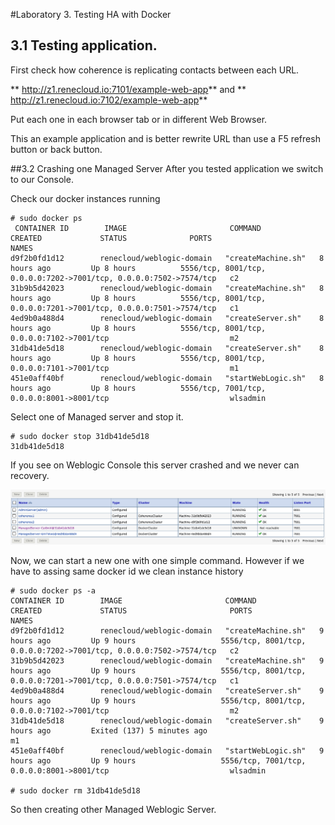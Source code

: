#Laboratory 3. Testing HA with Docker

## 3.1 Testing application. 
First check how coherence is replicating contacts between each URL.

** http://z1.renecloud.io:7101/example-web-app**
and 
** http://z1.renecloud.io:7102/example-web-app**

Put each one in each browser tab or in different Web Browser.

This an example application and is better rewrite URL than use a F5 refresh button or back button.

##3.2 Crashing one Managed Server
After you tested application we switch to our Console.

Check our docker instances running
```
# sudo docker ps
 CONTAINER ID        IMAGE                       COMMAND              CREATED             STATUS              PORTS                                                                NAMES
d9f2b0fd1d12        renecloud/weblogic-domain   "createMachine.sh"   8 hours ago         Up 8 hours          5556/tcp, 8001/tcp, 0.0.0.0:7202->7001/tcp, 0.0.0.0:7502->7574/tcp   c2
31b9b5d42023        renecloud/weblogic-domain   "createMachine.sh"   8 hours ago         Up 8 hours          5556/tcp, 8001/tcp, 0.0.0.0:7201->7001/tcp, 0.0.0.0:7501->7574/tcp   c1
4ed9b0a488d4        renecloud/weblogic-domain   "createServer.sh"    8 hours ago         Up 8 hours          5556/tcp, 8001/tcp, 0.0.0.0:7102->7001/tcp                           m2
31db41de5d18        renecloud/weblogic-domain   "createServer.sh"    8 hours ago         Up 8 hours          5556/tcp, 8001/tcp, 0.0.0.0:7101->7001/tcp                           m1
451e0aff40bf        renecloud/weblogic-domain   "startWebLogic.sh"   8 hours ago         Up 8 hours          5556/tcp, 7001/tcp, 0.0.0.0:8001->8001/tcp                           wlsadmin
```
Select one of Managed server and stop it.

```
# sudo docker stop 31db41de5d18
31db41de5d18
```
If you see on Weblogic Console this server crashed and we never can recovery. 

![](files/lab3-1.png)

Now, we can start a new one with one simple command. However if we have to assing same docker id we clean instance history 
```
# sudo docker ps -a
CONTAINER ID        IMAGE                       COMMAND              CREATED             STATUS                       PORTS                                                                NAMES
d9f2b0fd1d12        renecloud/weblogic-domain   "createMachine.sh"   9 hours ago         Up 9 hours                   5556/tcp, 8001/tcp, 0.0.0.0:7202->7001/tcp, 0.0.0.0:7502->7574/tcp   c2
31b9b5d42023        renecloud/weblogic-domain   "createMachine.sh"   9 hours ago         Up 9 hours                   5556/tcp, 8001/tcp, 0.0.0.0:7201->7001/tcp, 0.0.0.0:7501->7574/tcp   c1
4ed9b0a488d4        renecloud/weblogic-domain   "createServer.sh"    9 hours ago         Up 9 hours                   5556/tcp, 8001/tcp, 0.0.0.0:7102->7001/tcp                           m2
31db41de5d18        renecloud/weblogic-domain   "createServer.sh"    9 hours ago         Exited (137) 5 minutes ago                                                                        m1
451e0aff40bf        renecloud/weblogic-domain   "startWebLogic.sh"   9 hours ago         Up 9 hours                   5556/tcp, 7001/tcp, 0.0.0.0:8001->8001/tcp                           wlsadmin

# sudo docker rm 31db41de5d18
```
So then creating other Managed Weblogic Server.
```

```




